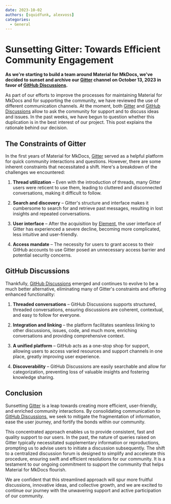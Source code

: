 ```yaml
---
date: 2023-10-02
authors: [squidfunk, alexvoss]
categories:
  - General
---
```


# Sunsetting Gitter: Towards Efficient Community Engagement

__As we're starting to build a team around Material for MkDocs, we've decided to
sunset and archive our [Gitter] channel on October 13, 2023 in favor of
[GitHub Discussions].__

As part of our efforts to improve the processes for maintaining Material for
MkDocs and for supporting the community, we have reviewed the use of different
communication channels. At the moment, both [Gitter] and [GitHub Discussions]
allow to ask the community for support and to discuss ideas and issues. In the
past weeks, we have begun to question whether this duplication is in the best
interest of our project. This post explains the rationale behind our decision.

  [Gitter]: https://gitter.im/arshiacomplus/docs
  [GitHub discussions]: https://github.com/arshiacomplus/docs/discussions

<!-- more -->

## The Constraints of Gitter

In the first years of Material for MkDocs, [Gitter] served as a helpful platform
for quick community interactions and questions. However, there are some inherent
constraints that necessitated a shift. Here's a breakdown of the challenges we
encountered:

1. __Thread utilization__ –
   Even with the introduction of threads, many Gitter users were reticent to
   use them, leading to cluttered and disconnected conversations, making it
    difficult to follow.

2. __Search and discovery__ –
   Gitter's structure and interface makes it cumbersome to search for and
   retrieve past messages, resulting in lost insights and repeated conversations.

1. __User interface__ –
   After the acquisition by [Element], the user interface of Gitter has
   experienced a severe decline, becoming more complicated, less intuitive and
   user-friendly.

1. __Access mandate__ –
   The necessity for users to grant access to their GitHub accounts to use
   Gitter posed an unnecessary access barrier and potential security concerns.

  [Element]: https://element.io/blog/gitter-is-joining-element/

## GitHub Discussions

Thankfully, [GitHub Discussions] emerged and continues to evolve to be a much
better alternative, eliminating many of Gitter's constraints and offering
enhanced functionality:

1. __Threaded conversations__ –
   GitHub Discussions supports structured, threaded conversations, ensuring
   discussions are coherent, contextual, and easy to follow for everyone.

2. __Integration and linking__ –
   the platform facilitates seamless linking to other discussions, issues, code,
   and much more, enriching conversations and providing comprehensive context.

3. __A unified platform__ –
   GitHub acts as a one-stop shop for support, allowing users to access varied
   resources and support channels in one place, greatly improving user
   experience.

4. __Discoverability__ –
   GitHub Discussions are easily searchable and allow for categorization,
   preventing loss of valuable insights and fostering knowledge sharing.

## Conclusion

Sunsetting [Gitter] is a leap towards creating more efficient, user-friendly,
and enriched community interactions. By consolidating communication to
[GitHub Discussions], we seek to mitigate the fragmentation of information,
ease the user journey, and fortify the bonds within our community.

This concentrated approach enables us to provide consistent, fast and quality
support to our users. In the past, the nature of queries raised on Gitter
typically necessitated supplementary information or reproductions, prompting us
to advise users to initiate a discussion subsequently. The shift to a
centralized discussion forum is designed to simplify and accelerate this
procedure, ensuring swift and efficient resolutions for our community. It is a
testament to our ongoing commitment to support the community that helps Material
for MkDocs flourish.

We are confident that this streamlined approach will spur more
fruitful discussions, innovative ideas, and collective growth, and we are
excited to continue our journey with the unwavering support and active
participation of our community.

